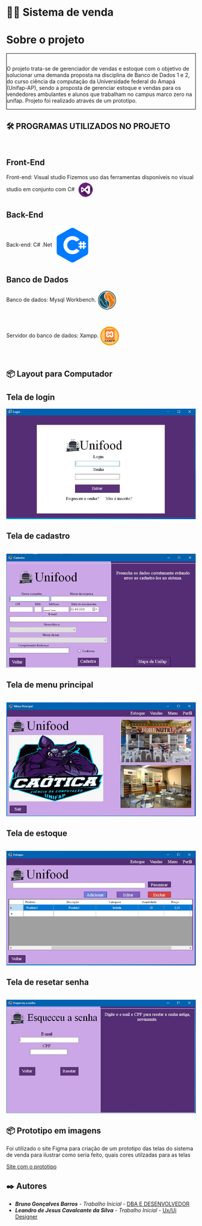 # :technologist: Sistema de venda


# Sobre o projeto

<div  style=" align=center ; border:1px solid black;">
 
 <p>
  <br/> O projeto trata-se de gerenciador de vendas e estoque com o objetivo de solucionar uma demanda proposta na disciplina de Banco de Dados 1 e 2, do curso ciência da         computação  da Universidade federal do Amapá (Unifap-AP), sendo a proposta de gerenciar estoque e vendas para os vendedores ambulantes e alunos que trabalham no campus marco     zero na unifap.
  Projeto foi realizado através de um prototipo.
 </p>
</div>

## 🛠️ PROGRAMAS UTILIZADOS NO PROJETO

<br />

 ## Front-End
 
<p float="left">
    Front-end: Visual studio
    Fizemos uso das ferramentas disponíveis no visual studio em conjunto com C#
    <img align="center" height="50" width="50" src="https://github.com/SrMorpheus/Sistema_de_Venda/blob/master/imagens%20para%20repositorio/VisualStudio.png">
</p>
 
 ## Back-End

 <p float="left">
    Back-end: C# .Net
    <img align="center" height="100" width="100" src="https://github.com/SrMorpheus/Sistema_de_Venda/blob/master/imagens%20para%20repositorio/C%23.png">
</p>
 
 ## Banco de Dados
 
<p float="left">
    Banco de dados: Mysql Workbench.
    <img align="center" height="50" width="50" src="https://github.com/SrMorpheus/Sistema_de_Venda/blob/master/imagens%20para%20repositorio/MySql.png">
</p>

 <br />

<p float="left">
    Servidor do banco de dados: Xampp.
    <img align="center" height="50" width="50" src="https://github.com/SrMorpheus/Sistema_de_Venda/blob/master/imagens%20para%20repositorio/Xampp.png">
</p>
  
<br />

##  📦 Layout para Computador

## Tela de login

<img src="https://github.com/SrMorpheus/Sistema_de_Venda/blob/master/imagens%20para%20repositorio/TelaLogin.jpeg">

<br />

## Tela de cadastro

<br />

<img src="https://github.com/SrMorpheus/Sistema_de_Venda/blob/master/imagens%20para%20repositorio/TelaCadastro.jpeg">

<br />

## Tela de menu principal

<br />

<img src="https://github.com/SrMorpheus/Sistema_de_Venda/blob/master/imagens%20para%20repositorio/TelaMenu.jpeg">

<br />

## Tela de estoque

<br />

<img src="https://github.com/SrMorpheus/Sistema_de_Venda/blob/master/imagens%20para%20repositorio/TelaEstoque.jpeg">

<br />

## Tela de resetar senha

<br />

<img src="https://github.com/SrMorpheus/Sistema_de_Venda/blob/master/imagens%20para%20repositorio/TelaResetarSenha.jpeg">

<br />

##  📦 Prototipo em imagens

<p>
 Foi utilizado o site Figma para criação de um prototipo das telas do sistema de venda para ilustrar como seria feito, quais
 cores utilzadas para as telas
</p>

<a href="https://www.figma.com/file/ABs5NiveDjZJxHzPftF7vN/Programa-banco-de-dados?node-id=0%3A1">Site com o prototipo</a>

## ✒️ Autores

* ***Bruno Gonçalves Barros*** - *Trabalho Inicial* - [DBA E DESENVOLVEDOR ](https://github.com/SrMorpheus)
* ***Leandro de Jesus Cavalcante da Silva*** - *Trabalho Inicial* - [Ux/Ui Designer ](https://github.com/doomquest3)


